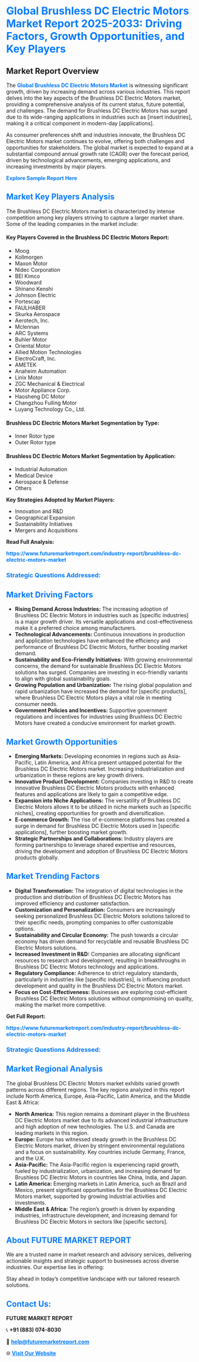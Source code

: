 <h1 style="color: #007BFF;">Global Brushless DC Electric Motors Market Report 2025-2033: Driving Factors, Growth Opportunities, and Key Players</h1>

<section id="overview">
<h2>Market Report Overview</h2>
<p>The <a href="https://www.futuremarketreport.com/industry-report/brushless-dc-electric-motors-market" style="color: #007BFF; text-decoration: none;"><strong>Global Brushless DC Electric Motors Market</strong></a> is witnessing significant growth, driven by increasing demand across various industries. This report delves into the key aspects of the Brushless DC Electric Motors market, providing a comprehensive analysis of its current status, future potential, and challenges. The demand for Brushless DC Electric Motors has surged due to its wide-ranging applications in industries such as [insert industries], making it a critical component in modern-day [applications].</p>
<p>As consumer preferences shift and industries innovate, the Brushless DC Electric Motors market continues to evolve, offering both challenges and opportunities for stakeholders. The global market is expected to expand at a substantial compound annual growth rate (CAGR) over the forecast period, driven by technological advancements, emerging applications, and increasing investments by major players.</p>
</section>

<section id="overview">
<p><a href="https://www.futuremarketreport.com/request-sample/reportId=41424" style="color: #007BFF; text-decoration: none;"><strong>Explore Sample Report Here</strong></a></p>
</section>

<section id="key-players">
<h2 style="color: #007BFF;">Market Key Players Analysis</h2>
<p>The Brushless DC Electric Motors market is characterized by intense competition among key players striving to capture a larger market share. Some of the leading companies in the market include:</p>
<h4>Key Players Covered in the Brushless DC Electric Motors Report:</h4>
<ul><li>Moog</li><li>Kollmorgen</li><li>Maxon Motor</li><li>Nidec Corporation</li><li>BEI Kimco</li><li>Woodward</li><li>Shinano Kenshi</li><li>Johnson Electric</li><li>Portescap</li><li>FAULHABER</li><li>Skurka Aerospace</li><li>Aerotech, Inc.</li><li>Mclennan</li><li>ARC Systems</li><li>Buhler Motor</li><li>Oriental Motor</li><li>Allied Motion Technologies</li><li>ElectroCraft, Inc.</li><li>AMETEK</li><li>Anaheim Automation</li><li>Linix Motor</li><li>ZGC Mechanical &amp; Electrical</li><li>Motor Appliance Corp.</li><li>Haosheng DC Motor</li><li>Changzhou Fulling Motor</li><li>Luyang Technology Co., Ltd.</li></ul>
<h4>Brushless DC Electric Motors Market Segmentation by Type:</h4>
<ul><li>Inner Rotor type</li><li>Outer Rotor type</li></ul>

<h4>Brushless DC Electric Motors Market Segmentation by Application:</h4>
<ul><li>Industrial Automation</li><li>Medical Device</li><li>Aerospace &amp; Defense</li><li>Others</li></ul>
<p><strong>Key Strategies Adopted by Market Players:</strong></p>
<ul>
<li>Innovation and R&D</li>
<li>Geographical Expansion</li>
<li>Sustainability Initiatives</li>
<li>Mergers and Acquisitions</li>
</ul>
</section>

<section>
<p><strong>Read Full Analysis: </strong></p><a href="https://www.futuremarketreport.com/industry-report/brushless-dc-electric-motors-market" style="color: #007BFF; text-decoration: none;"><strong>https://www.futuremarketreport.com/industry-report/brushless-dc-electric-motors-market</strong></a>
<h3 style="color: #007BFF;">Strategic Questions Addressed:</h3>
</section>

<section id="driving-factors">
<h2 style="color: #007BFF;">Market Driving Factors</h2>
<ul>
<li><strong>Rising Demand Across Industries:</strong> The increasing adoption of Brushless DC Electric Motors in industries such as [specific industries] is a major growth driver. Its versatile applications and cost-effectiveness make it a preferred choice among manufacturers.</li>
<li><strong>Technological Advancements:</strong> Continuous innovations in production and application technologies have enhanced the efficiency and performance of Brushless DC Electric Motors, further boosting market demand.</li>
<li><strong>Sustainability and Eco-Friendly Initiatives:</strong> With growing environmental concerns, the demand for sustainable Brushless DC Electric Motors solutions has surged. Companies are investing in eco-friendly variants to align with global sustainability goals.</li>
<li><strong>Growing Population and Urbanization:</strong> The rising global population and rapid urbanization have increased the demand for [specific products], where Brushless DC Electric Motors plays a vital role in meeting consumer needs.</li>
<li><strong>Government Policies and Incentives:</strong> Supportive government regulations and incentives for industries using Brushless DC Electric Motors have created a conducive environment for market growth.</li>
</ul>
</section>

<section id="growth-opportunities">
<h2 style="color: #007BFF;">Market Growth Opportunities</h2>
<ul>
<li><strong>Emerging Markets:</strong> Developing economies in regions such as Asia-Pacific, Latin America, and Africa present untapped potential for the Brushless DC Electric Motors market. Increasing industrialization and urbanization in these regions are key growth drivers.</li>
<li><strong>Innovative Product Development:</strong> Companies investing in R&D to create innovative Brushless DC Electric Motors products with enhanced features and applications are likely to gain a competitive edge.</li>
<li><strong>Expansion into Niche Applications:</strong> The versatility of Brushless DC Electric Motors allows it to be utilized in niche markets such as [specific niches], creating opportunities for growth and diversification.</li>
<li><strong>E-commerce Growth:</strong> The rise of e-commerce platforms has created a surge in demand for Brushless DC Electric Motors used in [specific applications], further boosting market growth.</li>
<li><strong>Strategic Partnerships and Collaborations:</strong> Industry players are forming partnerships to leverage shared expertise and resources, driving the development and adoption of Brushless DC Electric Motors products globally.</li>
</ul>
</section>

<section id="trending-factors">
<h2 style="color: #007BFF;">Market Trending Factors</h2>
<ul>
<li><strong>Digital Transformation:</strong> The integration of digital technologies in the production and distribution of Brushless DC Electric Motors has improved efficiency and customer satisfaction.</li>
<li><strong>Customization and Personalization:</strong> Consumers are increasingly seeking personalized Brushless DC Electric Motors solutions tailored to their specific needs, prompting companies to offer customizable options.</li>
<li><strong>Sustainability and Circular Economy:</strong> The push towards a circular economy has driven demand for recyclable and reusable Brushless DC Electric Motors solutions.</li>
<li><strong>Increased Investment in R&D:</strong> Companies are allocating significant resources to research and development, resulting in breakthroughs in Brushless DC Electric Motors technology and applications.</li>
<li><strong>Regulatory Compliance:</strong> Adherence to strict regulatory standards, particularly in industries like [specific industries], is influencing product development and quality in the Brushless DC Electric Motors market.</li>
<li><strong>Focus on Cost-Effectiveness:</strong> Businesses are exploring cost-efficient Brushless DC Electric Motors solutions without compromising on quality, making the market more competitive.</li>
</ul>
</section>

<section>
<p><strong>Get Full Report: </strong></p><a href="https://www.futuremarketreport.com/industry-report/brushless-dc-electric-motors-market" style="color: #007BFF; text-decoration: none;"><strong>https://www.futuremarketreport.com/industry-report/brushless-dc-electric-motors-market</strong></a>
<h3 style="color: #007BFF;">Strategic Questions Addressed:</h3>
</section>


<section id="regional-analysis">
<h2 style="color: #007BFF;">Market Regional Analysis</h2>
<p>The global Brushless DC Electric Motors market exhibits varied growth patterns across different regions. The key regions analyzed in this report include North America, Europe, Asia-Pacific, Latin America, and the Middle East & Africa:</p>
<ul>
<li><strong>North America:</strong> This region remains a dominant player in the Brushless DC Electric Motors market due to its advanced industrial infrastructure and high adoption of new technologies. The U.S. and Canada are leading markets in this region.</li>
<li><strong>Europe:</strong> Europe has witnessed steady growth in the Brushless DC Electric Motors market, driven by stringent environmental regulations and a focus on sustainability. Key countries include Germany, France, and the U.K.</li>
<li><strong>Asia-Pacific:</strong> The Asia-Pacific region is experiencing rapid growth, fueled by industrialization, urbanization, and increasing demand for Brushless DC Electric Motors in countries like China, India, and Japan.</li>
<li><strong>Latin America:</strong> Emerging markets in Latin America, such as Brazil and Mexico, present significant opportunities for the Brushless DC Electric Motors market, supported by growing industrial activities and investments.</li>
<li><strong>Middle East & Africa:</strong> The region’s growth is driven by expanding industries, infrastructure development, and increasing demand for Brushless DC Electric Motors in sectors like [specific sectors].</li>
</ul>
</section>

<footer>
<h2 style="color: #007BFF;">About FUTURE MARKET REPORT</h2>
<p>We are a trusted name in market research and advisory services, delivering actionable insights and strategic support to businesses across diverse industries. Our expertise lies in offering:</p>

<p>Stay ahead in today’s competitive landscape with our tailored research solutions.</p>

<h2 style="color: #007BFF;">Contact Us:</h2>
<p><strong>FUTURE MARKET REPORT</strong></p>
<p>📞 <strong>+91 (883) 074-8030</strong></p>
<p>📧 <strong><a href="mailto:help@futuremarketreport.com" style="color: #007BFF;">help@futuremarketreport.com</a></strong></p>
<p>🌐 <strong><a href="https://www.futuremarketreport.com/" style="color: #007BFF;">Visit Our Website</a></strong></p>
</footer>